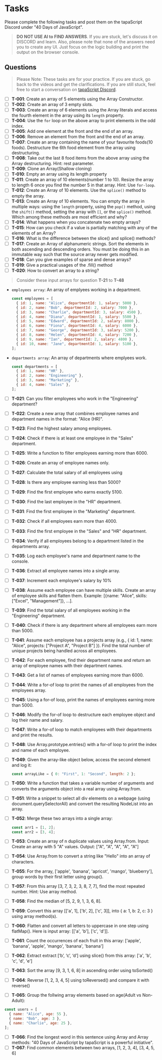 # Tasks

Please complete the following tasks and post them on the tapaScript Discord under "40 Days of JavaScript".

> **DO NOT USE AI to FIND ANSWERS**. If you are stuck, let's discuss it on DISCORD and learn. Also, please note that none of the answers need you to create any UI. Just focus on the logic building and print the output on the browser console.

## Questions

> Please Note: These tasks are for your practice. If you are stuck, go back to the videos and get the clarifications. If you are still stuck, feel free to start a conversation on [tapaScript Discord](https://discord.gg/HHwdF8r28m).

- [ ] **T-001**: Create an array of 5 elements using the Array Constructor.
- [ ] **T-002**: Create an array of 3 empty slots.
- [ ] **T-003**: Create an array of 6 elements using the Array literals and access the fourth element in the array using its `length` property.
- [ ] **T-004**: Use the `for` loop on the above array to print elements in the odd index.
- [ ] **T-005**: Add one element at the front and the end of an array.
- [ ] **T-006**: Remove an element from the front and the end of an array.
- [ ] **T-007**: Create an array containing the name of your favourite foods(10 foods). Destructure the 6th food element from the array using destructuring.
- [ ] **T-008**: Take out the last 8 food items from the above array using the Array destructuring. Hint: rest parameter.
- [ ] **T-009**: Clone an Array(Shallow cloning)
- [ ] **T-010**: Empty an array using its length property
- [ ] **T-011**: Create an array of 10 elements(number 1 to 10). Resize the array to length 6 once you find the number 5 in that array. Hint: Use `for-loop`.
- [ ] **T-012**: Create an Array of 10 elements. Use the `splice()` method to empty the array.
- [ ] **T-013**: Create an Array of 10 elements. You can empty the array in multiple ways: using the `length` property, using the `pop()` method, using the `shift()` method, setting the array with `[]`, or the `splice()` method. Which among these methods are most efficient and why?
- [ ] **T-014**: What happens when you concatenate two empty arrays?
- [ ] **T-015**: How can you check if a value is partially matching with any of the elements of an Array?
- [ ] **T-016**: What is the difference between the slice() and splice() methods?
- [ ] **T-017**: Create an Array of alphanumeric strings. Sort the elements in both ascending and descending orders. You must be doing this in an immutable way such that the source array never gets modified.
- [ ] **T-018**: Can you give examples of sparse and dense arrays?
- [ ] **T-019**: Give a practical usages of the .fill() method
- [ ] **T-020**: How to convert an array to a string?

> Consider these input arrays for question **T-21** to **T-48**

- `employees array`: An array of emplyees working in a department.

  ```js
  const employees = [
    { id: 1, name: "Alice", departmentId: 1, salary: 5000 },
    { id: 2, name: "Bob", departmentId: 2, salary: 7000 },
    { id: 3, name: "Charlie", departmentId: 3, salary: 4500 },
    { id: 4, name: "Diana", departmentId: 1, salary: 5500 },
    { id: 5, name: "Edward", departmentId: 2, salary: 8000 },
    { id: 6, name: "Fiona", departmentId: 4, salary: 6000 },
    { id: 7, name: "George", departmentId: 3, salary: 5200 },
    { id: 8, name: "Helen", departmentId: 4, salary: 7200 },
    { id: 9, name: "Ian", departmentId: 2, salary: 4800 },
    { id: 10, name: "Jane", departmentId: 1, salary: 5100 },
  ];
  ```

- `departments array`: An array of departments where emplyees work.

  ```js
  const departments = [
    { id: 1, name: "HR" },
    { id: 2, name: "Engineering" },
    { id: 3, name: "Marketing" },
    { id: 4, name: "Sales" },
  ];
  ```

- [ ] **T-021**: Can you filter employees who work in the "Engineering" department?
- [ ] **T-022**: Create a new array that combines employee names and department names in the format: "Alice (HR)".
- [ ] **T-023**: Find the highest salary among employees.
- [ ] **T-024**: Check if there is at least one employee in the "Sales" department.
- [ ] **T-025**: Write a function to filter employees earning more than 6000.
- [ ] **T-026**: Create an array of employee names only.
- [ ] **T-027**: Calculate the total salary of all employees using
- [ ] **T-028**: Is there any employee earning less than 5000?
- [ ] **T-029**: Find the first employee who earns exactly 5100.
- [ ] **T-030**: Find the last employee in the "HR" department.
- [ ] **T-031**: Find the first employee in the "Marketing" department.
- [ ] **T-032**: Check if all employees earn more than 4000.
- [ ] **T-033**: Find the first employee in the "Sales" and "HR" department.
- [ ] **T-034**: Verify if all employees belong to a department listed in the departments array.
- [ ] **T-035**: Log each employee's name and department name to the console.
- [ ] **T-036**: Extract all employee names into a single array.
- [ ] **T-037**: Increment each employee's salary by 10%
- [ ] **T-038**: Assume each employee can have multiple skills. Create an array of employee skills and flatten them. Example: [{name: "Alice", skills: ["Excel", "Management"]}, ...].
- [ ] **T-039**: Find the total salary of all employees working in the "Engineering" department.
- [ ] **T-040**: Check if there is any department where all employees earn more than 5000.
- [ ] **T-041**: Assume each employee has a projects array (e.g., { id: 1, name: "Alice", projects: ["Project A", "Project B"] }).
      Find the total number of unique projects being handled across all employees.
- [ ] **T-042**: For each employee, find their department name and return an array of employee names with their department names.
- [ ] **T-043**: Get a list of names of employees earning more than 6000.
- [ ] **T-044**: Write a for-of loop to print the names of all employees from the employees array.
- [ ] **T-045**: Using a for-of loop, print the names of employees earning more than 5000.
- [ ] **T-046**: Modify the for-of loop to destructure each employee object and log their name and salary.
- [ ] **T-047**: Write a for-of loop to match employees with their departments and print the results.
- [ ] **T-048**: Use Array.prototype.entries() with a for-of loop to print the index and name of each employee.

- [ ] **T-049**: Given the array-like object below, access the second element and log it:

  ```js
  const arrayLike = { 0: "First", 1: "Second", length: 2 };
  ```

- [ ] **T-050**: Write a function that takes a variable number of arguments and converts the arguments object into a real array using Array.from.
- [ ] **T-051**: Write a snippet to select all div elements on a webpage (using document.querySelectorAll) and convert the resulting NodeList into an array.
- [ ] **T-052**: Merge these two arrays into a single array:

  ```js
  const arr1 = [1, 2];
  const arr2 = [3, 4];
  ```

- [ ] **T-053**: Create an array of n duplicate values using Array.from. Input: Create an array with 5 "A" values. Output: ["A", "A", "A", "A", "A"]
- [ ] **T-054**: Use Array.from to convert a string like "Hello" into an array of characters.
- [ ] **T-055**: For the array, ['apple', 'banana', 'apricot', 'mango', 'blueberry'], group words by their first letter using group().
- [ ] **T-057**: From this array [3, 7, 3, 2, 3, 8, 7, 7], find the most repeated number. Hint: Use array method.
- [ ] **T-058**: Find the median of [5, 2, 9, 1, 3, 6, 8].
- [ ] **T-059**: Convert this array [['a', 1], ['b', 2], ['c', 3]], into { a: 1, b: 2, c: 3 } using array method(s).
- [ ] **T-060**: Flatten and convert all letters to uppercase in one step using flatMap(). Here is input array: [['a', 'b'], ['c', 'd']].
- [ ] **T-061**: Count the occurrences of each fruit in this array: ['apple', 'banana', 'apple', 'mango', 'banana', 'banana']
- [ ] **T-062**: Extract extract [‘b’, ‘c’, ‘d’] using slice() from this array: ['a', 'b', 'c', 'd', 'e']
- [ ] **T-063**: Sort the array [9, 3, 1, 6, 8] in ascending order using toSorted()
- [ ] **T-064**: Reverse [1, 2, 3, 4, 5] using toReversed() and compare it with reverse()
- [ ] **T-065**: Group the follwing array elements based on age(Adult vs Non-Adult):

```js
const users = [
  { name: "Alice", age: 55 },
  { name: "Bob", age: 3 },
  { name: "Charlie", age: 25 },
];
```

- [ ] **T-066**: Find the longest word in this sentence using Array and Array methods: "40 Days of JavaScript by tapaScript is a powerful initiative".
- [ ] **T-067**: Find common elements between two arrays, [1, 2, 3, 4], [3, 4, 5, 6]

